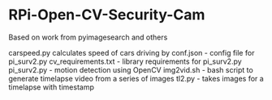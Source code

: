 # RPi-Open-CV-Security-Cam
Based on work from pyimagesearch and others

carspeed.py calculates speed of cars driving by
conf.json - config file for pi_surv2.py
cv_requirements.txt - library requirements for pi_surv2.py
pi_surv2.py - motion detection using OpenCV
img2vid.sh - bash script to generate timelapse video from a series of images
tl2.py - takes images for a timelapse with timestamp
